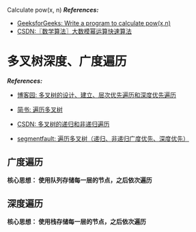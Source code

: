 Calculate pow(x, n)
***References:***
- [GeeksforGeeks: Write a program to calculate pow(x,n)](https://www.geeksforgeeks.org/write-a-c-program-to-calculate-powxn/)
- [CSDN:〖数学算法〗大数模幂运算快速算法](https://blog.csdn.net/zmazon/article/details/8491301)

# 多叉树深度、广度遍历

***References:***

- [博客园: 多叉树的设计、建立、层次优先遍历和深度优先遍历](https://www.cnblogs.com/unixfy/p/3486179.html)

- [简书: 遍历多叉树](https://www.jianshu.com/p/dee8284b2dc4)

- [CSDN: 多叉树的递归和非递归遍历](https://blog.csdn.net/ztsinghua/article/details/51115576)

- [segmentfault: 遍历多叉树（递归、非递归广度优先、深度优先）](https://segmentfault.com/a/1190000003004435)

## 广度遍历

**核心思想： 使用队列存储每一层的节点，之后依次遍历**

## 深度遍历

**核心思想： 使用栈存储每一层的节点，之后依次遍历**
